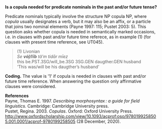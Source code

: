 **Is a copula needed for predicate nominals in the past and/or future tense?**

Predicate nominals typically involve the structure NP copula NP, where *copula* usually designates a verb, but it may also be an affix, or a particle that joins two nominal elements (Payne 1997: 115; Pustet 2003: 5). This question asks whether copula is needed in semantically marked occasions, i.e. in clauses with past and/or future time referece, as in example (1) (for clauses with present time reference, see UT045).

>(1) Livonian<br/>
>*Se  **vȯļ/līb** tä’m tidār mīez*<br/> 
>this be.PST.3SG/will_be.3SG 3SG.GEN daugther.GEN husband<br/>
>‘This was/will be his daugther’s husband’

**Coding.** The value is '1' if copula is needed in clauses with past and/or future time reference. When answering the question only affirmative clauses were considered.

**References**<br/>
Payne, Thomas E. 1997. *Describing morphosyntax : a guide for field linguistics.* Cambridge: Cambridge University press.
<br/>
Pustet, Regina. 2003. *Copulas*. Oxford: Oxford University Press. http://www.oxfordscholarship.com/view/10.1093/acprof:oso/9780199258505.001.0001/acprof-9780199258505 (28 December, 2020).
